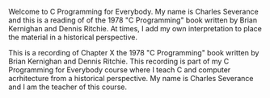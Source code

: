 Welcome to C Programming for Everybody. My name is Charles Severance and this is a reading of of the 1978 "C Programming" book written by Brian Kernighan and Dennis Ritchie.  At times, I add my own interpretation to place the material in a historical perspective.

This is a recording of Chapter X the 1978 "C Programming" book written by Brian Kernighan and Dennis Ritchie.  This recording is part of my C Programming for Everybody course where I teach C and computer acrhitecture from a historical perspective.  My name is Charles Severance and I am the teacher of this course.
